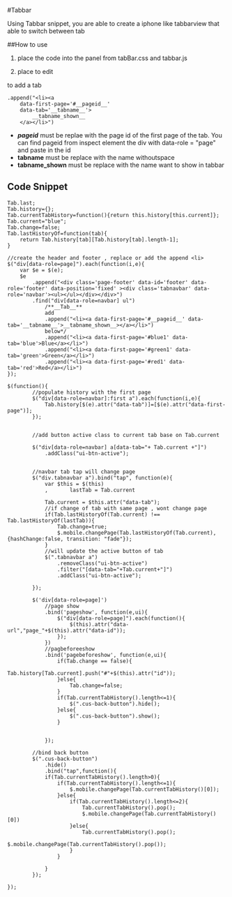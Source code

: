 #Tabbar

Using Tabbar  snippet, you are able to create a iphone like tabbarview that able to switch between tab


##How to use

1) place the code into the panel from tabBar.css and tabbar.js

2) place to edit

to add a tab

    .append("<li><a 
        data-first-page='#__pageid__' 
        data-tab='__tabname__'>
            __tabname_shown__
        </a></li>")

- **___pageid___** must be replae with the page id of the first page of the tab. You can find pageid from inspect element the div with data-role = "page" and paste in the id
- **__tabname__** must be replace with the name withoutspace
- **__tabname_shown__** must be replace with the name want to show in tabbar

## Code Snippet
```var Tab={};
Tab.last;
Tab.history={};
Tab.currentTabHistory=function(){return this.history[this.current]};
Tab.current="blue";
Tab.change=false;
Tab.lastHistoryOf=function(tab){
    return Tab.history[tab][Tab.history[tab].length-1];
}

//create the header and footer , replace or add the append <li>
$("div[data-role=page]").each(function(i,e){
	var $e = $(e);
	$e
		.append("<div class='page-footer' data-id='footer' data-role='footer' data-position='fixed' ><div class='tabnavbar' data-role='navbar'><ul></ul></div></div>")
		.find("div[data-role=navbar] ul")
			/**__Tab__**
			add 
			.append("<li><a data-first-page='#__pageid__' data-tab='__tabname__'>__tabname_shown__></a></li>") 
			below*/
			.append("<li><a data-first-page='#blue1' data-tab='blue'>Blue</a></li>")
			.append("<li><a data-first-page='#green1' data-tab='green'>Green</a></li>")
			.append("<li><a data-first-page='#red1' data-tab='red'>Red</a></li>")
});
	
$(function(){
		//populate history with the first page
		$("div[data-role=navbar]:first a").each(function(i,e){
			Tab.history[$(e).attr("data-tab")]=[$(e).attr("data-first-page")];
		});

		
		//add button active class to current tab base on Tab.current

		$("div[data-role=navbar] a[data-tab="+ Tab.current +"]")
			.addClass("ui-btn-active");
		
		
		//navbar tab tap will change page
		$("div.tabnavbar a").bind("tap", function(e){
			var $this = $(this)
			,		lastTab = Tab.current
			
			Tab.current = $this.attr("data-tab");
			//if change of tab with same page , wont change page
			if(Tab.lastHistoryOf(Tab.current) !== Tab.lastHistoryOf(lastTab)){
				Tab.change=true;
				$.mobile.changePage(Tab.lastHistoryOf(Tab.current),{hashChange:false, transition: "fade"});
			}
			//will update the active button of tab
			$(".tabnavbar a")
				.removeClass("ui-btn-active")
				.filter("[data-tab="+Tab.current+"]")
				.addClass("ui-btn-active");
				
		});
		
		$('div[data-role=page]')
			//page show
			.bind('pageshow', function(e,ui){
				$("div[data-role=page]").each(function(){
					$(this).attr("data-url","page_"+$(this).attr("data-id"));
				});
			})
			//pagbeforeeshow
			.bind('pagebeforeshow', function(e,ui){
				if(Tab.change == false){
					Tab.history[Tab.current].push("#"+$(this).attr("id"));
				}else{
					Tab.change=false;
				}
				if(Tab.currentTabHistory().length<=1){
					$(".cus-back-button").hide();
				}else{
					$(".cus-back-button").show();
				}
				
				
			});
		
		//bind back button
		$(".cus-back-button")
			.hide()
			.bind("tap",function(){
			if(Tab.currentTabHistory().length>0){
				if(Tab.currentTabHistory().length<=1){
					$.mobile.changePage(Tab.currentTabHistory()[0]);
				}else{
					if(Tab.currentTabHistory().length<=2){
						Tab.currentTabHistory().pop();
						$.mobile.changePage(Tab.currentTabHistory()[0])
					}else{
						Tab.currentTabHistory().pop();
						$.mobile.changePage(Tab.currentTabHistory().pop());
					}
				}
				
			}
		});
		
});
```
